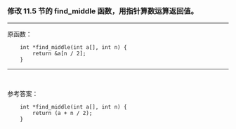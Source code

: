 ### 修改 11.5 节的 find_middle 函数，用指针算数运算返回值。
***
原函数：
~~~
    int *find_middle(int a[], int n) {
        return &a[n / 2];
    }
~~~
***
<br>

参考答案：
~~~
    int *find_middle(int a[], int n) {
        return (a + n / 2);
    }
~~~
